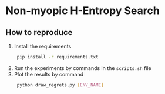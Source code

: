 # Non-myopic H-Entropy Search

## How to reproduce
1. Install the requirements
   ```bash
    pip install -r requirements.txt
    ```
2. Run the experiments by commands in the `scripts.sh` file
3. Plot the results by command
    ```bash
     python draw_regrets.py [ENV_NAME]
     ```
